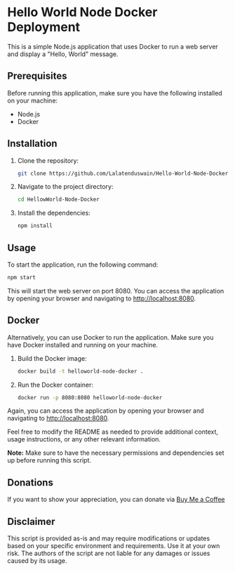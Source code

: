 # Hello World Node Docker Deployment

This is a simple Node.js application that uses Docker to run a web server and display a "Hello, World" message.

## Prerequisites

Before running this application, make sure you have the following installed on your machine:

- Node.js
- Docker

## Installation

1. Clone the repository:

   ```bash
   git clone https://github.com/Lalatenduswain/Hello-World-Node-Docker.git
   ```

2. Navigate to the project directory:

   ```bash
   cd HellowWorld-Node-Docker
   ```

3. Install the dependencies:

   ```bash
   npm install
   ```

## Usage

To start the application, run the following command:

```bash
npm start
```

This will start the web server on port 8080. You can access the application by opening your browser and navigating to [http://localhost:8080](http://localhost:8080).

## Docker

Alternatively, you can use Docker to run the application. Make sure you have Docker installed and running on your machine.

1. Build the Docker image:

   ```bash
   docker build -t helloworld-node-docker .
   ```

2. Run the Docker container:

   ```bash
   docker run -p 8080:8080 helloworld-node-docker
   ```

Again, you can access the application by opening your browser and navigating to [http://localhost:8080](http://localhost:8080).

Feel free to modify the README as needed to provide additional context, usage instructions, or any other relevant information.

**Note:** Make sure to have the necessary permissions and dependencies set up before running this script.

## Donations

If you want to show your appreciation, you can donate via [Buy Me a Coffee](https://www.buymeacoffee.com/lalatendu.swain)

## Disclaimer

This script is provided as-is and may require modifications or updates based on your specific environment and requirements. Use it at your own risk. The authors of the script are not liable for any damages or issues caused by its usage.
